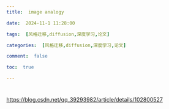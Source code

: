 ```yaml
---
title:  image analogy

date:  2024-11-1 11:28:00

tags:  [风格迁移,diffusion,深度学习,论文]

categories:  [风格迁移,diffusion,深度学习,论文]

comment:  false

toc:  true

---
```


#

<!--more-->

https://blog.csdn.net/qq_39293982/article/details/102800527

